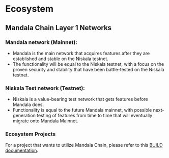 # Ecosystem

## Mandala Chain Layer 1 Networks[​](https://wiki.polkadot.network/docs/build-guide#polkadot-ecosystem-networks) <a href="#polkadot-ecosystem-networks" id="polkadot-ecosystem-networks"></a>

### **Mandala** network (Mainnet):&#x20;

* Mandala is the main network that acquires features after they are established and stable on the Niskala testnet.&#x20;
* The functionality will be equal to the Niskala testnet, with a focus on the proven security and stability that have been battle-tested on the Niskala testnet.

### **Niskala** Test network (Testnet): &#x20;

* Niskala is a value-bearing test network that gets features before Mandala does.&#x20;
* Functionality is equal to the future Mandala mainnet, with possible next-generation testing of features from time to time that will eventually migrate onto Mandala Mainnet.

### Ecosystem Projects

For a project that wants to utilize Mandala Chain, please refer to this [BUILD documentation](../build/).

